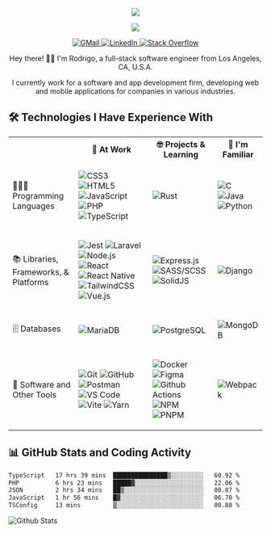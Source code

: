 <p align="center">
    <img src="https://readme-typing-svg.demolab.com?font=Source+Code+Pro&weight=300&size=32&duration=1&pause=1&color=03EDF7&center=true&vCenter=true&repeat=false&width=435&lines=Rodrigo+Bondoc">
</p>

<p align="center">
    <img src="https://readme-typing-svg.demolab.com?font=Source+Code+Pro&duration=3000&pause=1000&color=03EDF7&center=true&vCenter=true&width=435&lines=Full-stack+software+engineer...;...developing+web+and+mobile+apps...;...and+always+learning+new+things!">
</p>

<p align="center">
    <a href="mailto:rbondoc96@gmail.com">
        <img alt="GMail" src="https://img.shields.io/badge/Gmail-D14836?style=for-the-badge&logo=gmail&logoColor=white">
    </a>
    <a href="https://www.linkedin.com/in/rbondoc96" target="_blank" rel="noreferrer">
        <img alt="LinkedIn" src="https://img.shields.io/badge/linkedin-%230077B5.svg?style=for-the-badge&logo=linkedin&logoColor=white">
    </a>
    <a href="https://stackoverflow.com/users/14271589/rbondoc96" target="_blank" rel="noreferrer">
        <img alt="Stack Overflow" src="https://img.shields.io/badge/-Stackoverflow-FE7A16?style=for-the-badge&logo=stack-overflow&logoColor=white">
    </a>
</p>

<p align="center">
Hey there! 👋🏽 I'm Rodrigo, a full-stack software engineer from Los Angeles, CA, U.S.A.
</p>
<p align="center">
I currently work for a software and app development firm, developing web and mobile applications for companies in various industries.
</p>

## 🛠️ Technologies I Have Experience With

<table>
    <tr>
        <th></th>
        <th>🧳 At Work</th>
        <th>🤓 Projects &amp; Learning</th>
        <th>🧠 I&apos;m Familiar</th>
    </tr>
    <tr>
        <td>
            👨🏽‍💻 Programming Languages
        </td>
        <td>
            <p>
                <img alt="CSS3" src="https://img.shields.io/badge/CSS3-1572B6?style=for-the-badge&logo=css3&logoColor=white">
                <img alt="HTML5" src="https://img.shields.io/badge/HTML5-E34F26?style=for-the-badge&logo=html5&logoColor=white">
                <img alt="JavaScript" src="https://img.shields.io/badge/javascript-%23323330.svg?style=for-the-badge&logo=javascript&logoColor=%23F7DF1E">
                <img alt="PHP" src="https://img.shields.io/badge/php-%23777BB4.svg?style=for-the-badge&logo=php&logoColor=white">
                <img alt="TypeScript" src="https://img.shields.io/badge/typescript-%23007ACC.svg?style=for-the-badge&logo=typescript&logoColor=white">
            </p>
        </td>
        <td>
            <p>
                <img alt="Rust" src="https://img.shields.io/badge/rust-%23000000.svg?style=for-the-badge&logo=rust&logoColor=white">
            </p>
        </td>
        <td>
            <p>
                <img alt="C" src="https://img.shields.io/badge/c-%2300599C.svg?style=for-the-badge&logo=c&logoColor=white">
                <img alt="Java" src="https://img.shields.io/badge/java-%23ED8B00.svg?style=for-the-badge&logo=openjdk&logoColor=white">
                <img alt="Python" src="https://img.shields.io/badge/python-3670A0?style=for-the-badge&logo=python&logoColor=ffdd54">
            </p>
        </td>
    </tr>
    <tr>
        <td>📚 Libraries, Frameworks, &amp; Platforms</td>
        <td>
            <p>
                <img alt="Jest" src="https://img.shields.io/badge/-jest-%23C21325?style=for-the-badge&logo=jest&logoColor=white">
                <img alt="Laravel" src="https://img.shields.io/badge/laravel-%23FF2D20.svg?style=for-the-badge&logo=laravel&logoColor=white">
                <img alt="Node.js" src="https://img.shields.io/badge/node.js-6DA55F?style=for-the-badge&logo=node.js&logoColor=white">
                <img alt="React" src="https://img.shields.io/badge/React-20232A?style=for-the-badge&logo=react&logoColor=61DAFB" />
                <img alt="React Native" src="https://img.shields.io/badge/React_Native-20232A?style=for-the-badge&logo=react&logoColor=61DAFB">
                <img alt="TailwindCSS" src="https://img.shields.io/badge/tailwindcss-%2338B2AC.svg?style=for-the-badge&logo=tailwind-css&logoColor=white">
                <img alt="Vue.js" src="https://img.shields.io/badge/vuejs-%2335495e.svg?style=for-the-badge&logo=vuedotjs&logoColor=%234FC08">
            </p>
        </td>
        <td>
            <p>
                <img alt="Express.js" src="https://img.shields.io/badge/express.js-%23404d59.svg?style=for-the-badge&logo=express&logoColor=%2361DAFB">
                <img alt="SASS/SCSS" src="https://img.shields.io/badge/SASS-hotpink.svg?style=for-the-badge&logo=SASS&logoColor=white">
                <img alt="SolidJS" src="https://img.shields.io/badge/SolidJS-2c4f7c?style=for-the-badge&logo=solid&logoColor=c8c9cb">
            </p>
        </td>
        <td>
            <p>
                <img alt="Django" src="https://img.shields.io/badge/django-%23092E20.svg?style=for-the-badge&logo=django&logoColor=white">
            </p>
        </td>
    </tr>
    <tr>
        <td>🗄️ Databases</td>
        <td>
            <p>
                <img alt="MariaDB" src="https://img.shields.io/badge/MariaDB-003545?style=for-the-badge&logo=mariadb&logoColor=white">
            </p>
        </td>
        <td>
            <p>
                <img alt="PostgreSQL" src="https://img.shields.io/badge/postgres-%23316192.svg?style=for-the-badge&logo=postgresql&logoColor=white">
            </p>
        </td>
        <td>
            <p>
                <img alt="MongoDB" src="https://img.shields.io/badge/MongoDB-%234ea94b.svg?style=for-the-badge&logo=mongodb&logoColor=white">
            </p>
        </td>
    </tr>
    <tr>
        <td>🧰 Software and Other Tools</td>
        <td>
            <p>
                <img alt="Git" src="https://img.shields.io/badge/git-%23F05033.svg?style=for-the-badge&logo=git&logoColor=white">
                <img alt="GitHub" src="https://img.shields.io/badge/github-%23121011.svg?style=for-the-badge&logo=github&logoColor=white">
                <img alt="Postman" src="https://img.shields.io/badge/Postman-FF6C37?style=for-the-badge&logo=postman&logoColor=white">
                <img alt="VS Code" src="https://img.shields.io/badge/Visual%20Studio%20Code-0078d7.svg?style=for-the-badge&logo=visual-studio-code&logoColor=white">
                <img alt="Vite" src="https://img.shields.io/badge/vite-%23646CFF.svg?style=for-the-badge&logo=vite&logoColor=white">
                <img alt="Yarn" src="https://img.shields.io/badge/yarn-%232C8EBB.svg?style=for-the-badge&logo=yarn&logoColor=white">
            </p>
        </td>
        <td>
            <p>
                <img alt="Docker" src="https://img.shields.io/badge/docker-%230db7ed.svg?style=for-the-badge&logo=docker&logoColor=white">
                <img alt="Figma" src="https://img.shields.io/badge/figma-%23F24E1E.svg?style=for-the-badge&logo=figma&logoColor=white">
                <img alt="Github Actions" src="https://img.shields.io/badge/github%20actions-%232671E5.svg?style=for-the-badge&logo=githubactions&logoColor=white">
                <img alt="NPM" src="https://img.shields.io/badge/NPM-%23CB3837.svg?style=for-the-badge&logo=npm&logoColor=white">
                <img alt="PNPM" src="https://img.shields.io/badge/pnpm-%234a4a4a.svg?style=for-the-badge&logo=pnpm&logoColor=f69220">
            </p>
        </td>
        <td>
            <p>
                <img alt="Webpack" src="https://img.shields.io/badge/webpack-%238DD6F9.svg?style=for-the-badge&logo=webpack&logoColor=black">
            </p>
        </td>
    </tr>
</table>

## 📊 GitHub Stats and Coding Activity

<!--START_SECTION:waka-->

```txt
TypeScript   17 hrs 39 mins  ███████████████▒░░░░░░░░░   60.92 %
PHP          6 hrs 23 mins   █████▓░░░░░░░░░░░░░░░░░░░   22.06 %
JSON         2 hrs 34 mins   ██▒░░░░░░░░░░░░░░░░░░░░░░   08.87 %
JavaScript   1 hr 56 mins    █▓░░░░░░░░░░░░░░░░░░░░░░░   06.70 %
TSConfig     13 mins         ▒░░░░░░░░░░░░░░░░░░░░░░░░   00.80 %
```

<!--END_SECTION:waka-->

<img alt="Github Stats" src="https://github-readme-stats.vercel.app/api?username=rbondoc96&count_private=true&show_icons=true&theme=tokyonight&hide=stars">
